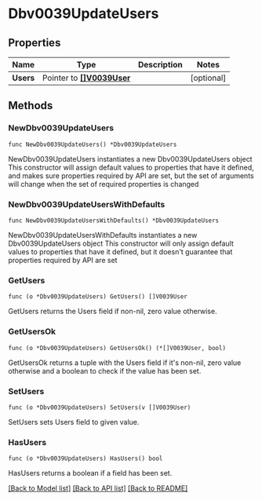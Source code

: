 # Dbv0039UpdateUsers

## Properties

Name | Type | Description | Notes
------------ | ------------- | ------------- | -------------
**Users** | Pointer to [**[]V0039User**](V0039User.md) |  | [optional] 

## Methods

### NewDbv0039UpdateUsers

`func NewDbv0039UpdateUsers() *Dbv0039UpdateUsers`

NewDbv0039UpdateUsers instantiates a new Dbv0039UpdateUsers object
This constructor will assign default values to properties that have it defined,
and makes sure properties required by API are set, but the set of arguments
will change when the set of required properties is changed

### NewDbv0039UpdateUsersWithDefaults

`func NewDbv0039UpdateUsersWithDefaults() *Dbv0039UpdateUsers`

NewDbv0039UpdateUsersWithDefaults instantiates a new Dbv0039UpdateUsers object
This constructor will only assign default values to properties that have it defined,
but it doesn't guarantee that properties required by API are set

### GetUsers

`func (o *Dbv0039UpdateUsers) GetUsers() []V0039User`

GetUsers returns the Users field if non-nil, zero value otherwise.

### GetUsersOk

`func (o *Dbv0039UpdateUsers) GetUsersOk() (*[]V0039User, bool)`

GetUsersOk returns a tuple with the Users field if it's non-nil, zero value otherwise
and a boolean to check if the value has been set.

### SetUsers

`func (o *Dbv0039UpdateUsers) SetUsers(v []V0039User)`

SetUsers sets Users field to given value.

### HasUsers

`func (o *Dbv0039UpdateUsers) HasUsers() bool`

HasUsers returns a boolean if a field has been set.


[[Back to Model list]](../README.md#documentation-for-models) [[Back to API list]](../README.md#documentation-for-api-endpoints) [[Back to README]](../README.md)



